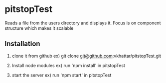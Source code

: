 # pitstopTest
Reads a file from the users directory and displays it. Focus is on component
structure which makes it scalable
## Installation
1) clone it from github
ex) git clone git@github.com:vkhattar/pitstopTest.git

2) Install node modules
ex)  run 'npm install' in pitstopTest

3) start the server
ex) run 'npm start' in pitstopTest
